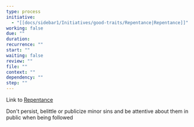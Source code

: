 ```yaml
---
type: process
initiative:
  - "[[docs/sidebar1/Initiatives/good-traits/Repentance|Repentance]]"
working: false
due: ""
duration: 
recurrence: ""
start: ""
waiting: false
review: ""
file: ""
context: ""
dependency: ""
step: ""
---
```


Link to [Repentance](docs/sidebar1/Initiatives/good-traits/Repentance.md)

Don't persist, belittle or publicize minor sins and be attentive about them in public when being followed

